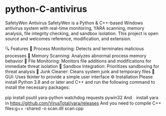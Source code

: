 # python-C-antivirus
SafetyWen Antivirus
SafetyWen is a Python & C++-based Windows antivirus system with real-time monitoring, YARA scanning, memory analysis, file integrity checking, and sandbox isolation. This project is open source and welcomes reference, modification, and extension.

🔍 Features
🧠 Process Monitoring: Detects and terminates malicious processes
🧬 Memory Scanning: Analyzes abnormal process memory behavior
📁 File Monitoring: Monitors file additions and modifications for immediate threat isolation
🧪 Sandbox Integration: Prioritizes sandboxing for threat analysis
🧹 Junk Cleaner: Cleans system junk and temporary files
🧰 GUI: Uses tkinter to provide a simple user interface
⚙️ Installation
Please install Python 3.8 and or later and C++ and run the following command to install the necessary packages:

pip install psutil yara-python watchdog requests pywin32
And　install yara in https://github.com/VirusTotal/yara/releases
And you need to compile C++ files:g++ -shared -o scan.dll scan.cpp

